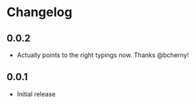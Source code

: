 # Changelog

## 0.0.2

- Actually points to the right typings now. Thanks @bcherny!

## 0.0.1

- Initial release
